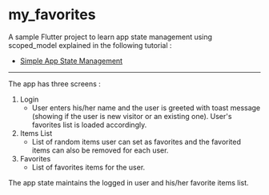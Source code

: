 # my_favorites

A sample Flutter project to learn app state management using scoped_model explained in the following tutorial :

- [Simple App State Management](https://flutter.dev/docs/development/data-and-backend/state-mgmt/simple)

-----------------------------------------------------------------------------------------------------------

The app has three screens :
1. Login 
    - User enters his/her name and the user is greeted with toast message (showing if the user is new visitor
    or an existing one). User's favorites list is loaded accordingly.
2. Items List
    - List of random items user can set as favorites and the favorited items can also be removed for each user.
3. Favorites
    - List of favorites items for the user.

The app state maintains the logged in user and his/her favorite items list.